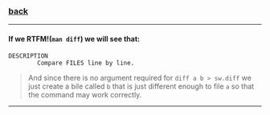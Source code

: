 ### [back](https://github.com/alaamimi/Piscine-42/tree/master/Shell/shell00)

---

#### If we RTFM!(`man diff`) we will see that:
```
DESCRIPTION
		Compare FILES line by line.
```

> And since there is no argument required for `diff a b > sw.diff` we just
create a bile called `b` that is just different enough to file `a` so that the
command may work correctly.

---